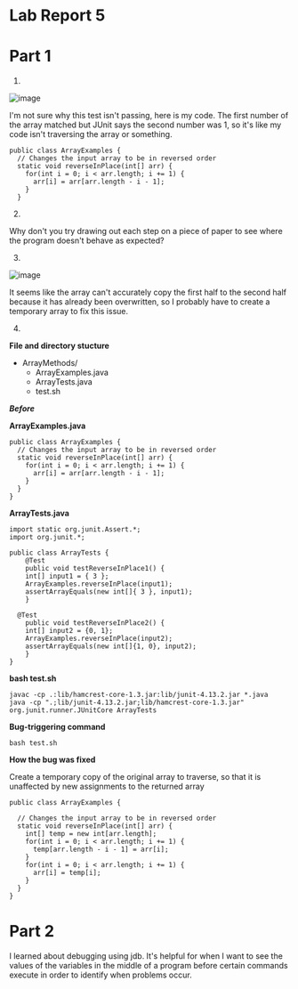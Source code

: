 # __Lab Report 5__

# Part 1

1. 
![image](https://github.com/theryanfo/cse15l-lab-reports/assets/156359755/01830763-6177-4cee-8421-372e44f09bc6)

I'm not sure why this test isn't passing, here is my code. The first number of the array matched but JUnit says the second number was 1, so it's like my code isn't traversing the array or something.

```
public class ArrayExamples {
  // Changes the input array to be in reversed order
  static void reverseInPlace(int[] arr) {
    for(int i = 0; i < arr.length; i += 1) {
      arr[i] = arr[arr.length - i - 1];
    }
  }
```
2.
Why don't you try drawing out each step on a piece of paper to see where the program doesn't behave as expected?

3.
![image](https://github.com/theryanfo/cse15l-lab-reports/assets/156359755/f609cfc2-4390-4b37-b290-f2958a2a4acc)

It seems like the array can't accurately copy the first half to the second half because it has already been overwritten, so I probably have to create a temporary array to fix this issue.

4.
**File and directory stucture**
  
- ArrayMethods/
  - ArrayExamples.java
  - ArrayTests.java
  - test.sh


***Before***

**ArrayExamples.java**
```
public class ArrayExamples {
  // Changes the input array to be in reversed order
  static void reverseInPlace(int[] arr) {
    for(int i = 0; i < arr.length; i += 1) {
      arr[i] = arr[arr.length - i - 1];
    }
  }
}
```

**ArrayTests.java**
```
import static org.junit.Assert.*;
import org.junit.*;

public class ArrayTests {
	@Test 
	public void testReverseInPlace1() {
    int[] input1 = { 3 };
    ArrayExamples.reverseInPlace(input1);
    assertArrayEquals(new int[]{ 3 }, input1);
	}

  @Test 
	public void testReverseInPlace2() {
    int[] input2 = {0, 1};
    ArrayExamples.reverseInPlace(input2);
    assertArrayEquals(new int[]{1, 0}, input2);
	}
}
```

**bash test.sh**
```
javac -cp .:lib/hamcrest-core-1.3.jar:lib/junit-4.13.2.jar *.java
java -cp ".;lib/junit-4.13.2.jar;lib/hamcrest-core-1.3.jar" org.junit.runner.JUnitCore ArrayTests
```

**Bug-triggering command**

`bash test.sh`

**How the bug was fixed**

Create a temporary copy of the original array to traverse, so that it is unaffected by new assignments to the returned array
```
public class ArrayExamples {

  // Changes the input array to be in reversed order
  static void reverseInPlace(int[] arr) {
    int[] temp = new int[arr.length];
    for(int i = 0; i < arr.length; i += 1) {
      temp[arr.length - i - 1] = arr[i];
    }
    for(int i = 0; i < arr.length; i += 1) {
      arr[i] = temp[i];
    }
  }
}
```

# Part 2

I learned about debugging using jdb. It's helpful for when I want to see the values of the variables in the middle of a program before certain commands execute in order to identify when problems occur.
